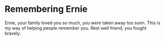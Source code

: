 # Remembering Ernie
Ernie, your family loved you so much, you were taken away too soon.  This is my way of helping people remember you.  Rest well friend, you fought bravely.
